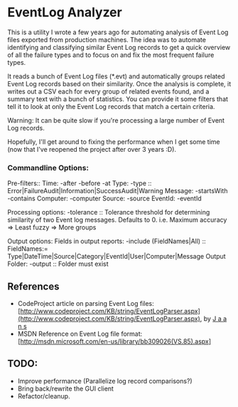 EventLog Analyzer
=================

This is a utility I wrote a few years ago for automating analysis of Event Log files exported from production machines.
The idea was to automate identifying and classifying similar Event Log records to get a quick overview of all the failure types and to focus on and fix the most frequent failure types.

It reads a bunch of Event Log files (*.evt) and automatically groups related Event Log records based on their similarity.
Once the analysis is complete, it writes out a CSV each for every group of related events found, and a summary text with a bunch of statistics.
You can provide it some filters that tell it to look at only the Event Log records that match a certain criteria.

Warning: It can be quite slow if you're processing a large number of Event Log records.

Hopefully, I'll get around to fixing the performance when I get some time (now that I've reopened the project after over 3 years :D).

### Commandline Options:
  Pre-filters::
    Time: -after -before -at
    Type: -type :: Error|FailureAudit|Information|SuccessAudit|Warning
    Message: -startsWith -contains
    Computer: -computer
    Source: -source
    EventId: -eventId

  Processing options:
    -tolerance :: Tolerance threshold for determining similarity of two Event log messages.
                  Defaults to 0. i.e. Maximum accuracy => Least fuzzy => More groups
    
  Output options: 
    Fields in output reports: -include (FieldNames|All) :: FieldNames:= Type|DateTime|Source|Category|EventId|User|Computer|Message
    Output Folder: -output :: Folder must exist

References
----------
* CodeProject article on parsing Event Log files: [http://www.codeproject.com/KB/string/EventLogParser.aspx](http://www.codeproject.com/KB/string/EventLogParser.aspx), by [J a a n s](http://www.codeproject.com/Members/J-a-a-n-s)
* MSDN Reference on Event Log file format: [http://msdn.microsoft.com/en-us/library/bb309026(VS.85).aspx]

TODO:
-----
* Improve performance (Parallelize log record comparisons?)
* Bring back/rewrite the GUI client
* Refactor/cleanup.
